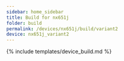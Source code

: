 ```yaml
---
sidebar: home_sidebar
title: Build for nx651j
folder: build
permalink: /devices/nx651j/build/variant2
device: nx651j_variant2
---
```

{% include templates/device_build.md %}
